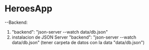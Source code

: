 # HeroesApp

--Backend:
1) "backend": "json-server --watch data/db.json"
2) instalacion de JSON Server
"backend": "json-server --watch data/db.json"
(tener carpeta de datos con la data "data/db.json")

